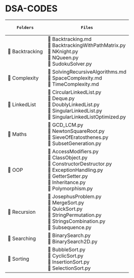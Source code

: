 # DSA-CODES

|<pre>           **Folders**           </pre>|<pre>                     **Files**                     </pre>| 
|--------|------|
| 🔶 Backtracking | 🔹 Backtracking.md <br/> 🔹 BacktrackingWithPathMatrix.py <br/> 🔹 NKnight.py <br/> 🔹 NQueen.py <br/> 🔹 SudokuSolver.py |
| 🔶 Complexity | 🔹 SolvingRecursiveAlgorithms.md <br/> 🔹 SpaceComplexity.md <br/> 🔹 TimeComplexity.md |
| 🔶 LinkedList | 🔹 CircularLinkedList.py <br/> 🔹 Deque.py <br/> 🔹 DoublyLinkedList.py <br/> 🔹 SingularLinkedList.py <br/> 🔹 SingularLinkedListOptimized.py |
| 🔶 Maths | 🔹 GCD_LCM.py <br/> 🔹 NewtonSquareRoot.py <br/> 🔹 SieveOfEratosthenes.py <br/> 🔹 SubsetGeneration.py |
| 🔶 OOP | 🔹 AccessModifiers.py <br/> 🔹 ClassObject.py <br/> 🔹 ConstructorDestructor.py <br/> 🔹 ExceptionHandling.py <br/> 🔹 GetterSetter.py <br/> 🔹 Inheritance.py <br/> 🔹 Polymorphism.py |
| 🔶 Recursion | 🔹 JosephusProblem.py <br/> 🔹 MergeSort.py <br/> 🔹 QuickSort.py <br/> 🔹 StringPermutation.py <br/> 🔹 StringsCombination.py <br/> 🔹 Subsequence.py |
| 🔶 Searching | 🔹 BinarySearch.py <br/> 🔹 BinarySearch2D.py |
| 🔶 Sorting | 🔹 BubbleSort.py <br/> 🔹 CyclicSort.py <br/> 🔹 InsertionSort.py <br/> 🔹 SelectionSort.py |
